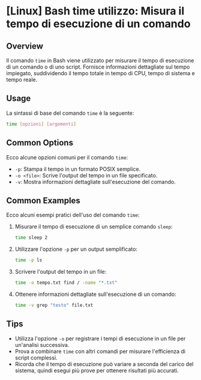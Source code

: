 # [Linux] Bash time utilizzo: Misura il tempo di esecuzione di un comando

## Overview
Il comando `time` in Bash viene utilizzato per misurare il tempo di esecuzione di un comando o di uno script. Fornisce informazioni dettagliate sul tempo impiegato, suddividendo il tempo totale in tempo di CPU, tempo di sistema e tempo reale.

## Usage
La sintassi di base del comando `time` è la seguente:

```bash
time [opzioni] [argomenti]
```

## Common Options
Ecco alcune opzioni comuni per il comando `time`:

- `-p`: Stampa il tempo in un formato POSIX semplice.
- `-o <file>`: Scrive l'output del tempo in un file specificato.
- `-v`: Mostra informazioni dettagliate sull'esecuzione del comando.

## Common Examples
Ecco alcuni esempi pratici dell'uso del comando `time`:

1. Misurare il tempo di esecuzione di un semplice comando `sleep`:

   ```bash
   time sleep 2
   ```

2. Utilizzare l'opzione `-p` per un output semplificato:

   ```bash
   time -p ls
   ```

3. Scrivere l'output del tempo in un file:

   ```bash
   time -o tempo.txt find / -name "*.txt"
   ```

4. Ottenere informazioni dettagliate sull'esecuzione di un comando:

   ```bash
   time -v grep "testo" file.txt
   ```

## Tips
- Utilizza l'opzione `-o` per registrare i tempi di esecuzione in un file per un'analisi successiva.
- Prova a combinare `time` con altri comandi per misurare l'efficienza di script complessi.
- Ricorda che il tempo di esecuzione può variare a seconda del carico del sistema, quindi esegui più prove per ottenere risultati più accurati.